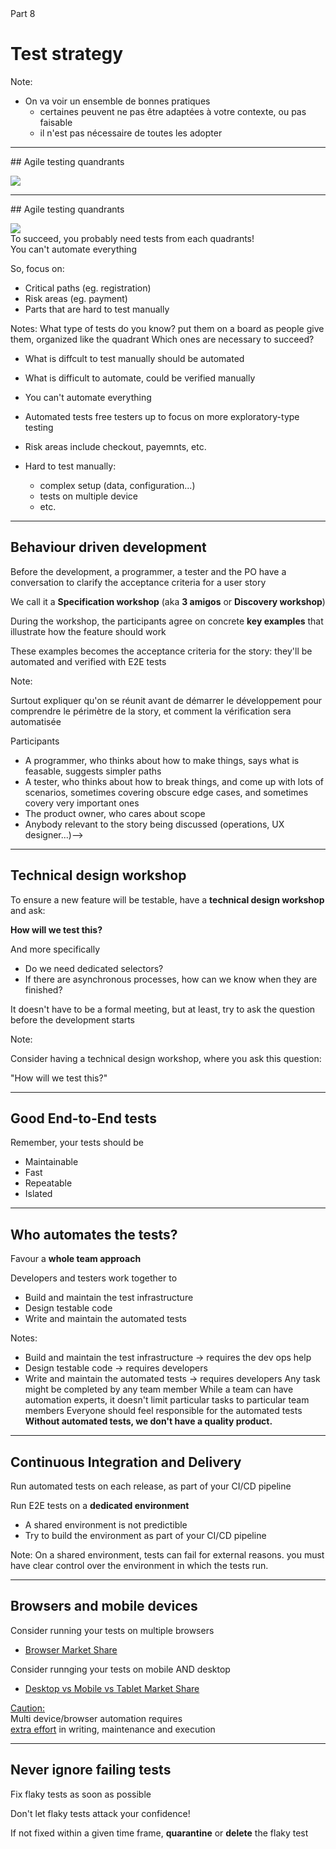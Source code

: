 
<!-- .slide: class="slide--part-title slide--vcenter" -->


<div class="part-title">
  <span class="text-level-4">Part 8</span>
  <h1>Test strategy</h1>
</div>

<div class="part-toc box fragment"></div>



Note:
- On va voir un ensemble de bonnes pratiques
  - certaines peuvent ne pas être adaptées à votre contexte, ou pas faisable
  - il n'est pas nécessaire de toutes les adopter


---

<!-- .slide: data-auto-animate -->
## Agile testing quandrants

<img class="mt-0 fragment" src="img/agile-testing-quandrands.jpg" style="max-width:60%" >

---
<!-- .slide: data-auto-animate -->

## Agile testing quandrants
<!-- .element: data-toc-exclude -->

<div class="flex-row text-level-4">

  <img class="screen" src="img/agile-testing-quandrands.jpg" style="max-width:50%" >

  <div>
    <div class="">To succeed, you probably need tests from each quadrants!</div>
    <div class="mt-150 fragment">You can't automate everything</div>
    <p class="fragment">So, focus on:</p>
    <ul>
      <li class="fragment">Critical paths (eg. registration)</li>
      <li class="fragment">Risk areas (eg. payment)</li>
      <li class="fragment">Parts that are hard to test manually</li>
    </ul>
  </div>
</div>


Notes:
What type of tests do you know?
  put them on a board as people give them, organized like the quadrant
Which ones are necessary to succeed?
- What is diffcult to test manually should be automated
- What is difficult to automate, could be verified manually
- You can't automate everything
- Automated tests free testers up to focus on more exploratory-type testing

- Risk areas include checkout, payemnts, etc.
- Hard to test manually:
  - complex setup (data, configuration...)
  - tests on multiple device
  - etc.


---

## Behaviour driven development

Before the development, a programmer, a tester and the PO have a conversation to clarify the acceptance criteria for a user story
<!-- .element: class="fragment" -->

We call it a **Specification workshop** (aka **3 amigos** or **Discovery workshop**)
<!-- .element: class="fragment" -->

During the workshop, the participants agree on concrete **key examples** that illustrate how the feature should work
<!-- .element: class="fragment" -->

These examples becomes the acceptance criteria for the story: they'll be automated and verified with E2E tests
<!-- .element: class="fragment" -->


Note:

Surtout expliquer qu'on se réunit avant de démarrer le développement pour comprendre le périmètre de la story,
et comment la vérification sera automatisée

Participants
- A programmer, who thinks about how to make things, says what is feasable, suggests simpler paths
- A tester, who thinks about how to break things, and come up with lots of scenarios, sometimes covering obscure edge cases, and sometimes covery very important ones 
- The product owner, who cares about scope
- Anybody relevant to the story being discussed (operations, UX designer...)-->


---
<!-- .slide: class="text-level-1" -->

## Technical design workshop

<div class="mt-150 fragment">
  <p>To ensure a new feature will be testable, have a <strong>technical design workshop</strong> and ask:
  <p class="text-center"><b>How will we test this?</b>
</div>

<div class="mt-150 fragment">
  <p>And more specifically
  <ul>
    <li>Do we need dedicated selectors?
    <li>If there are asynchronous processes, how can we know when they are finished? 
  </ul>
</div>

<p class="mt-150 fragment">It doesn't have to be a formal meeting, but at least, try to ask the question before the development starts

Note: 

Consider having a technical design workshop, where you ask this question:

"How will we test this?"

---

## Good End-to-End tests

<div class="flex-row flex-row--center">
<div>
  <p class="mt-300r">Remember, your tests should be
  <ul class="ms-200r">
    <li>Maintainable
    <li>Fast
    <li>Repeatable
    <li>Islated
  </ul>
</div>
</div>

---

## Who automates the tests?

<p class="mt-300 fragment">Favour a <strong>whole team approach</strong></p>

<p class="mt-250 fragment">Developers and testers work together to</p>
<ul>
  <li class="fragment">Build and maintain the test infrastructure</li>
  <li class="fragment">Design testable code</li> <!-- Developers write more testable code -->
  <li class="fragment">Write and maintain the automated tests</li>
</ul>

Notes:
- Build and maintain the test infrastructure -> requires the dev ops help
- Design testable code -> requires developers
- Write and maintain the automated tests -> requires developers
Any task might be completed by any team member
While a team can have automation experts, it doesn't limit particular tasks to particular team members
Everyone should feel responsible for the automated tests
**Without automated tests, we don't have a quality product.**

---

## Continuous Integration and Delivery


<p class="fragment mt-400">Run automated tests on each release, as part of your CI/CD pipeline

<div class="fragment mt-400">
  <p>Run E2E tests on a <strong>dedicated environment</strong>
  <ul>
    <li>A shared environment is not predictible
    <li>Try to build the environment as part of your CI/CD pipeline
  </ul>
</div>

Note:
On a shared environment, tests can fail for external reasons.
you must have clear control over the environment in which the tests run.

---

## Browsers and mobile devices


<div class="mt-200 fragment">
  <p>Consider running your tests on multiple browsers
  <ul>
    <li>
      <a href="https://gs.statcounter.com/browser-market-share/all/europe">
        Browser Market Share
      </a>
    </li>
  </ul>
</div>

<div class="mt-200 fragment">
  <p>Consider runnging your tests on mobile AND desktop
  <ul>
    <li>
      <a href="https://gs.statcounter.com/platform-market-share/desktop-mobile-tablet/europe">
        Desktop vs Mobile vs Tablet Market Share
      </a>
    </li>
  </ul>
</div>

<div class="flex-row flex-row--center">
  <div class="mt-200 sticky fragment">
    <u>Caution:</u>
    <div class="sticky__content">
      Multi device/browser automation requires <br><u>extra effort</u>
      in writing, maintenance and execution
    </div>
  </div>
</div>

---

## Never ignore failing tests

<div class="fragment">
<div class="fragment custom highlight-bold mt-300">
  <p class="fragment custom blink-then-stop text-center">Fix flaky tests as soon as possible
</p>
</div>
</div>

<p class="fragment mt-300">Don't let flaky tests attack your confidence!

<p class="fragment mt-200">If not fixed within a given time frame, <strong>quarantine</strong> or <strong>delete</strong> the flaky test


